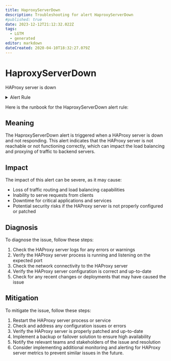 ```yaml
---
title: HaproxyServerDown
description: Troubleshooting for alert HaproxyServerDown
#published: true
date: 2023-12-12T21:12:32.022Z
tags: 
  - LGTM
  - generated
editor: markdown
dateCreated: 2020-04-10T18:32:27.079Z
---
```


# HaproxyServerDown

HAProxy server is down

<details>
  <summary>Alert Rule</summary>

{{% rule "haproxy/haproxy-exporter-v1.yml" "HaproxyServerDown" %}}

{{% comment %}}

```yaml
alert: HaproxyServerDown
expr: haproxy_server_up == 0
for: 0m
labels:
    severity: critical
annotations:
    summary: HAProxy server down (instance {{ $labels.instance }})
    description: |-
        HAProxy server is down
          VALUE = {{ $value }}
          LABELS = {{ $labels }}
    runbook: https://github.com/srerun/prometheus-alerts/blob/main/content/runbooks/haproxy-exporter-v1/HaproxyServerDown.md

```

{{% /comment %}}

</details>


Here is the runbook for the HaproxyServerDown alert rule:

## Meaning

The HaproxyServerDown alert is triggered when a HAProxy server is down and not responding. This alert indicates that the HAProxy server is not reachable or not functioning correctly, which can impact the load balancing and proxying of traffic to backend servers.

## Impact

The impact of this alert can be severe, as it may cause:

* Loss of traffic routing and load balancing capabilities
* Inability to serve requests from clients
* Downtime for critical applications and services
* Potential security risks if the HAProxy server is not properly configured or patched

## Diagnosis

To diagnose the issue, follow these steps:

1. Check the HAProxy server logs for any errors or warnings
2. Verify the HAProxy server process is running and listening on the expected port
3. Check the network connectivity to the HAProxy server
4. Verify the HAProxy server configuration is correct and up-to-date
5. Check for any recent changes or deployments that may have caused the issue

## Mitigation

To mitigate the issue, follow these steps:

1. Restart the HAProxy server process or service
2. Check and address any configuration issues or errors
3. Verify the HAProxy server is properly patched and up-to-date
4. Implement a backup or failover solution to ensure high availability
5. Notify the relevant teams and stakeholders of the issue and resolution
6. Consider implementing additional monitoring and alerting for HAProxy server metrics to prevent similar issues in the future.